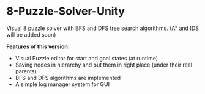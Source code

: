 # 8-Puzzle-Solver-Unity
Visual 8 puzzle solver with BFS and DFS tree search algorithms. (A* and IDS will be added soon)

<b>Features of this version:</b>
* Visual Puzzle editor for start and goal states (at runtime)
* Saving nodes in hierarchy and put them in right place (under their real parents)
* BFS and DFS algorithms are implemented
* A simple log manager system for GUI
